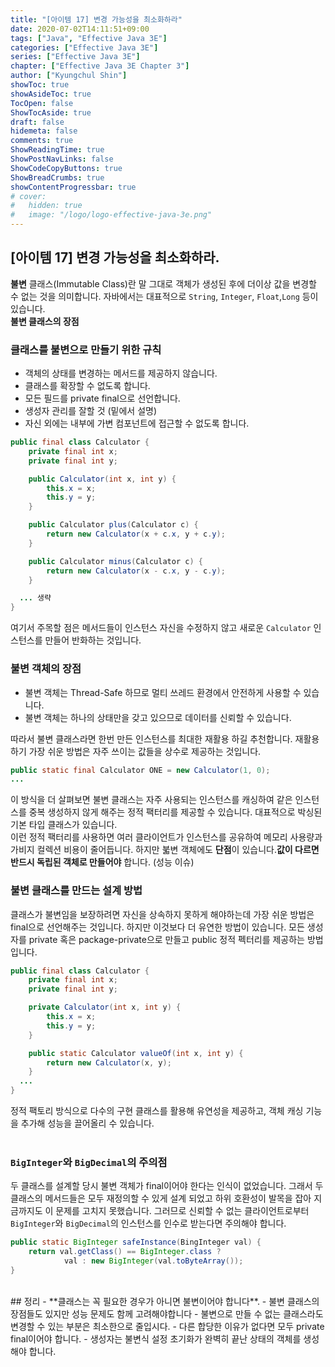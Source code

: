 ```yaml
---
title: "[아이템 17] 변경 가능성을 최소화하라"
date: 2020-07-02T14:11:51+09:00
tags: ["Java", "Effective Java 3E"]
categories: ["Effective Java 3E"]
series: ["Effective Java 3E"]
chapter: ["Effective Java 3E Chapter 3"]
author: ["Kyungchul Shin"]
showToc: true
showAsideToc: true
TocOpen: false
ShowTocAside: true
draft: false
hidemeta: false
comments: true
ShowReadingTime: true
ShowPostNavLinks: false
ShowCodeCopyButtons: true
ShowBreadCrumbs: true
showContentProgressbar: true
# cover:
#   hidden: true
#   image: "/logo/logo-effective-java-3e.png"
---
```

## [아이템 17] 변경 가능성을 최소화하라.

**불변** 클래스(Immutable Class)란 말 그대로 객체가 생성된 후에 더이상 값을 변경할 수 없는 것을 의미합니다. 자바에서는 대표적으로 `String`, `Integer`, `Float`,`Long` 등이 있습니다.</br>
**불변 클래스의 장점**

### 클래스를 불변으로 만들기 위한 규칙
- 객체의 상태를 변경하는 메서드를 제공하지 않습니다.
- 클래스를 확장할 수 없도록 합니다.
- 모든 필드를 private final으로 선언합니다.
- 생성자 관리를 잘할 것 (밑에서 설명)
- 자신 외에는 내부에 가변 컴포넌트에 접근할 수 없도록 합니다.

``` java
public final class Calculator {
    private final int x;
    private final int y;

    public Calculator(int x, int y) {
        this.x = x;
        this.y = y;
    }

    public Calculator plus(Calculator c) {
        return new Calculator(x + c.x, y + c.y);
    }

    public Calculator minus(Calculator c) {
        return new Calculator(x - c.x, y - c.y);
    }

  ... 생략
}
```
여기서 주목할 점은 메서드들이 인스턴스 자신을 수정하지 않고 새로운 `Calculator` 인스턴스를 만들어 반화하는 것입니다. 
### 불변 객체의 장점
- 불변 객체는 Thread-Safe 하므로 멀티 쓰레드 환경에서 안전하게 사용할 수 있습니다.
- 불변 객체는 하나의 상태만을 갖고 있으므로 데이터를 신뢰할 수 있습니다.

따라서 불변 클래스라면 한번 만든 인스턴스를 최대한 재활용 하길 추천합니다. 재활용 하기 가장 쉬운 방법은 자주 쓰이는 값들을 상수로 제공하는 것입니다.
``` java
public static final Calculator ONE = new Calculator(1, 0);
...
```
이 방식을 더 살펴보면 불변 클래스는 자주 사용되는 인스턴스를 캐싱하여 같은 인스턴스를 중복 생성하지 않게 해주는 정적 팩터리를 제공할 수 있습니다. 대표적으로 박싱된 기본 타입 클래스가 있습니다.</br>
이런 정적 팩터리를 사용하면 여러 클라이언트가 인스턴스를 공유하여 메모리 사용량과 가비지 컬렉션 비용이 줄어듭니다. 하지만 붋변 객체에도 **단점**이 있습니다.**값이 다르면 반드시 독립된 객체로 만들어야** 합니다. (성능 이슈)
### 불변 클래스를 만드는 설계 방법

클래스가 불변임을 보장하려면 자신을 상속하지 못하게 해야하는데 가장 쉬운 방법은 final으로 선언해주는 것입니다. 하지만 이것보다 더 유연한 방법이 있습니다. 모든 생성자를 private 혹은 package-private으로 만들고 public 정적 펙터리를 제공하는 방법입니다.
``` java
public final class Calculator {
    private final int x;
    private final int y;

    private Calculator(int x, int y) {
        this.x = x;
        this.y = y;
    }

    public static Calculator valueOf(int x, int y) {
        return new Calculator(x, y);
    }
  ...
}
```
정적 팩토리 방식으로 다수의 구현 클래스를 활용해 유연성을 제공하고, 객체 캐싱 기능을 추가해 성능을 끌어올리 수 있습니다.</br></br>
### `BigInteger`와 `BigDecimal`의 주의점</br>
두 클래스를 설계할 당시 불변 객체가 final이어야 한다는 인식이 없었습니다. 그래서 두 클래스의 메서드들은 모두 재정의할 수 있게 설계 되었고 하위 호환성이 발목을 잡아 지금까지도 이 문제를 고치지 못했습니다. 그러므로 신뢰할 수 없는 클라이언트로부터 `BigInteger`와 `BigDecimal`의 인스턴스를 인수로 받는다면 주의해야 합니다.
``` java
public static BigInteger safeInstance(BingInteger val) {
    return val.getClass() == BigInteger.class ?
            val : new BigInteger(val.toByteArray());
}
```
</br>
## 정리
-   **클래스는 꼭 필요한 경우가 아니면 불변이어야 합니다**. 
-   불변 클래스의 장점들도 있지만 성능 문제도 함께 고려해야합니다
-   불변으로 만들 수 없는 클래스라도 변경할 수 있는 부분은 최소한으로 줄입시다.
-   다른 합당한 이유가 없다면 모두 private final이어야 합니다.
-   생성자는 불변식 설정 초기화가 완벽히 끝난 상태의 객체를 생성해야 합니다.